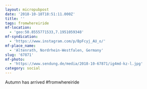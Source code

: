 ```yaml
---
layout: micropubpost
date: '2018-10-18T18:51:11.000Z'
title: ''
tags: fromwhereiride
mf-location:
  - 'geo:50.8555771533,7.1951059348'
mf-syndication:
  - 'https://www.instagram.com/p/BpFcyj_AU_o/'
mf-place_name:
  - 'Altenrath, Nordrhein-Westfalen, Germany'
slug: '67871'
mf-photo:
  - 'https://www.sendung.de/media/2018-10-67871/ig4md-kz-l.jpg'
category: social
---
```

Autumn has arrived #fromwhereiride
